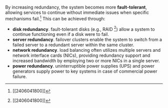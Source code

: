 By increasing redundancy, the system becomes more **fault-tolerant**, allowing services to continue without immediate issues when specific mechanisms fail.[^1] This can be achieved through:
- **disk redundancy**. fault-tolerant disks (e.g., RAID [^1]) allow a system to continue functioning even if a disk were to fail.
- **server redundancy**. failover clusters enable the system to switch from a failed server to a redundant server within the same cluster.
- **network redundancy**. load balancing often utilizes multiple servers and network interface cards (NICs), providing redundancy support and increased bandwidth by employing two or more NICs in a single server.
- **power redundancy**. uninterruptible power supplies (UPS) and power generators supply power to key systems in case of commercial power failure.

[^1]: [[2406041800]]
[^2]: What exactly is RAID? I’m guessing it has nothing to do with the roach spray.
